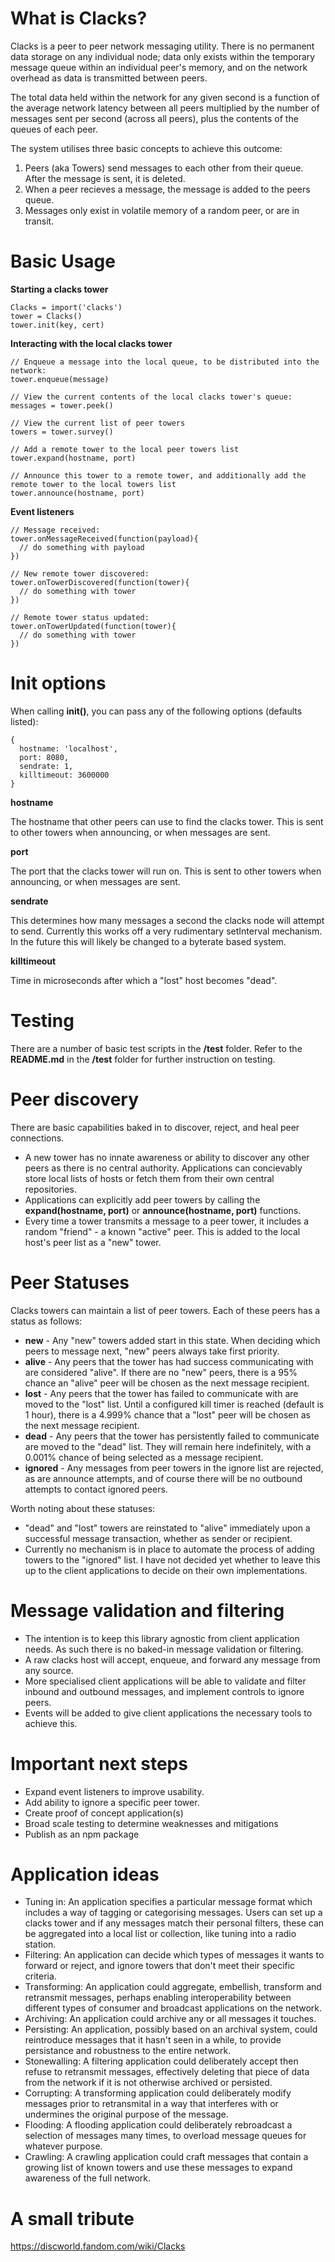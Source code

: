 # What is Clacks?

Clacks is a peer to peer network messaging utility. There is no permanent data storage on any individual node; data only exists within the temporary message queue within an individual peer's memory, and on the network overhead as data is transmitted between peers.

The total data held within the network for any given second is a function of the average network latency between all peers multiplied by the number of messages sent per second (across all peers), plus the contents of the queues of each peer.

The system utilises three basic concepts to achieve this outcome:

1. Peers (aka Towers) send messages to each other from their queue. After the message is sent, it is deleted.
2. When a peer recieves a message, the message is added to the peers queue.
3. Messages only exist in volatile memory of a random peer, or are in transit.

# Basic Usage

**Starting a clacks tower**

    Clacks = import('clacks')
    tower = Clacks()
    tower.init(key, cert)

**Interacting with the local clacks tower**

    // Enqueue a message into the local queue, to be distributed into the network:
    tower.enqueue(message)
    
    // View the current contents of the local clacks tower's queue:
    messages = tower.peek()
    
    // View the current list of peer towers
    towers = tower.survey()
    
    // Add a remote tower to the local peer towers list
    tower.expand(hostname, port)
    
    // Announce this tower to a remote tower, and additionally add the remote tower to the local towers list
    tower.announce(hostname, port)

**Event listeners**

    // Message received:
    tower.onMessageReceived(function(payload){
      // do something with payload
    })

    // New remote tower discovered:
    tower.onTowerDiscovered(function(tower){
      // do something with tower
    })

    // Remote tower status updated:
    tower.onTowerUpdated(function(tower){
      // do something with tower
    })

# Init options

When calling **init()**, you can pass any of the following options (defaults listed):

    {
      hostname: 'localhost',
      port: 8080,
      sendrate: 1,
      killtimeout: 3600000
    }

**hostname**

The hostname that other peers can use to find the clacks tower. This is sent to other towers when announcing, or when messages are sent.

**port**

The port that the clacks tower will run on. This is sent to other towers when announcing, or when messages are sent.

**sendrate**

This determines how many messages a second the clacks node will attempt to send. Currently this works off a very rudimentary setInterval mechanism. In the future this will likely be changed to a byterate based system.

**killtimeout**

Time in microseconds after which a "lost" host becomes "dead".

# Testing

There are a number of basic test scripts in the **/test** folder. Refer to the **README.md** in the **/test** folder for further instruction on testing.

# Peer discovery

There are basic capabilities baked in to discover, reject, and heal peer connections.

* A new tower has no innate awareness or ability to discover any other peers as there is no central authority. Applications can concievably store local lists of hosts or fetch them from their own central repositories.
* Applications can explicitly add peer towers by calling the **expand(hostname, port)** or **announce(hostname, port)** functions.
* Every time a tower transmits a message to a peer tower, it includes a random "friend" - a known "active" peer. This is added to the local host's peer list as a "new" tower.

# Peer Statuses

Clacks towers can maintain a list of peer towers. Each of these peers has a status as follows:

* **new** - Any "new" towers added start in this state. When deciding which peers to message next, "new" peers always take first priority.
* **alive** - Any peers that the tower has had success communicating with are considered "alive". If there are no "new" peers, there is a 95% chance an "alive" peer will be chosen as the next message recipient.
* **lost** - Any peers that the tower has failed to communicate with are moved to the "lost" list. Until a configured kill timer is reached (default is 1 hour), there is a 4.999% chance that a "lost" peer will be chosen as the next message recipient.
* **dead** - Any peers that the tower has persistently failed to communicate are moved to the "dead" list. They will remain here indefinitely, with a 0.001% chance of being selected as a message recipient.
* **ignored** - Any messages from peer towers in the ignore list are rejected, as are announce attempts, and of course there will be no outbound attempts to contact ignored peers.

Worth noting about these statuses:

* "dead" and "lost" towers are reinstated to "alive" immediately upon a successful message transaction, whether as sender or recipient.
* Currently no mechanism is in place to automate the process of adding towers to the "ignored" list. I have not decided yet whether to leave this up to the client applications to decide on their own implementations.

# Message validation and filtering

* The intention is to keep this library agnostic from client application needs. As such there is no baked-in message validation or filtering.
* A raw clacks host will accept, enqueue, and forward any message from any source.
* More specialised client applications will be able to validate and filter inbound and outbound messages, and implement controls to ignore peers.
* Events will be added to give client applications the necessary tools to achieve this.

# Important next steps

* Expand event listeners to improve usability.
* Add ability to ignore a specific peer tower.
* Create proof of concept application(s)
* Broad scale testing to determine weaknesses and mitigations
* Publish as an npm package

# Application ideas

* Tuning in: An application specifies a particular message format which includes a way of tagging or categorising messages. Users can set up a clacks tower and if any messages match their personal filters, these can be aggregated into a local list or collection, like tuning into a radio station.
* Filtering: An application can decide which types of messages it wants to forward or reject, and ignore towers that don't meet their specific criteria.
* Transforming: An application could aggregate, embellish, transform and retransmit messages, perhaps enabling interoperability between different types of consumer and broadcast applications on the network.
* Archiving: An application could archive any or all messages it touches.
* Persisting: An application, possibly based on an archival system, could reintroduce messages that it hasn't seen in a while, to provide persistance and robustness to the entire network.
* Stonewalling: A filtering application could deliberately accept then refuse to retransmit messages, effectively deleting that piece of data from the network if it is not otherwise archived or persisted.
* Corrupting: A transforming application could deliberately modify messages prior to retransmital in a way that interferes with or undermines the original purpose of the message.
* Flooding: A flooding application could deliberately rebroadcast a selection of messages many times, to overload message queues for whatever purpose.
* Crawling: A crawling application could craft messages that contain a growing list of known towers and use these messages to expand awareness of the full network.

# A small tribute

https://discworld.fandom.com/wiki/Clacks
